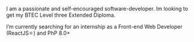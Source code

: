 

I am a passionate and self-encouraged software-developer. Im looking to get my BTEC Level three Extended Diploma.

I’m currently searching for an internship as a Front-end Web Developer (ReactJS⚛️) and PhP 8.0+
